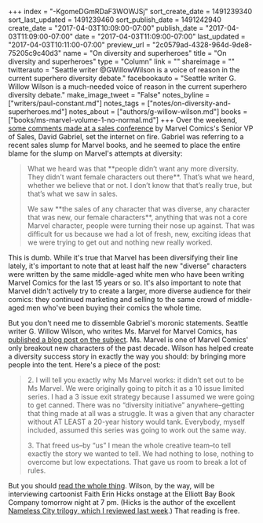 +++
index = "-KgomeDGmRDaF3WOWJSj"
sort_create_date = 1491239340
sort_last_updated = 1491239460
sort_publish_date = 1491242940
create_date = "2017-04-03T10:09:00-07:00"
publish_date = "2017-04-03T11:09:00-07:00"
date = "2017-04-03T11:09:00-07:00"
last_updated = "2017-04-03T10:11:00-07:00"
preview_url = "2c0579ad-4328-964d-9de8-75205c9c40d3"
name = "On diversity and superheroes"
title = "On diversity and superheroes"
type = "Column"
link = ""
shareimage = ""
twitterauto = "Seattle writer @GWillowWilson is a voice of reason in the current superhero diversity debate."
facebookauto = "Seattle writer G. Willow Wilson is a much-needed voice of reason in the current superhero diversity debate."
make_image_tweet = "False"
notes_byline = ["writers/paul-constant.md"]
notes_tags = ["notes/on-diversity-and-superheroes.md"]
notes_about = ["authors/g-willow-wilson.md"]
books = ["books/ms-marvel-volume-1-no-normal.md"]
+++
Over the weekend, [some comments made at a sales conference](https://www.bleedingcool.com/2017/03/31/marvels-david-gabriel-sales-slump-people-didnt-want-diversity-didnt-want-female-characters/) by Marvel Comics's Senior VP of Sales, David Gabriel, set the internet on fire. Gabriel was referring to a recent sales slump for Marvel books, and he seemed to place the entire blame for the slump on Marvel's attempts at diversity:

<blockquote><p>What we heard was that **people didn’t want any more diversity.  They didn’t want female characters out there**.  That’s what we heard, whether we believe that or not.  I don’t know that that’s really true, but that’s what we saw in sales.</p>

<p>We saw **the sales of any character that was diverse, any character that was new, our female characters**, anything that was not a core Marvel character, people were turning their nose up against.  That was difficult for us because we had a lot of fresh, new, exciting ideas that we were trying to get out and nothing new really worked.</p></blockquote>

This is dumb. While it's true that Marvel has been diversifying their line lately, it's important to note that at least half the new "diverse" characters were written by the same middle-aged white men who have been writing Marvel Comics for the last 15 years or so. It's also important to note that Marvel didn't actively try to create a larger, more diverse audience for their comics: they continued marketing and selling to the same crowd of middle-aged men who've been buying their comics the whole time.

But you don't need me to dissemble Gabriel's moronic statements. Seattle writer G. Willow Wilson, who writes Ms. Marvel for Marvel Comics, has [published a blog post on the subject](http://gwillowwilson.com/post/159094504658/so-about-that-whole-thing). Ms. Marvel is one of Marvel Comics' only breakout new characters of the past decade. Wilson has helped create a diversity success story in exactly the way you should: by bringing more people into the tent. Here's a piece of the post:

<blockquote><p>2. I will tell you exactly why Ms Marvel works: it didn’t set out to be Ms Marvel. We were originally going to pitch it as a 10 issue limited series. I had a 3 issue exit strategy because I assumed we were going to get canned. There was no “diversity initiative” anywhere–getting that thing made at all was a struggle. It was a given that any character without AT LEAST a 20-year history would tank. Everybody, myself included, assumed this series was going to work out the same way.</p>

<p>3. That freed us–by “us” I mean the whole creative team–to tell exactly the story we wanted to tell. We had nothing to lose, nothing to overcome but low expectations. That gave us room to break a lot of rules.</p></blockquote>

But you should [read the whole thing](http://gwillowwilson.com/post/159094504658/so-about-that-whole-thing). Wilson, by the way, will be interviewing cartoonist Faith Erin Hicks onstage at the Elliott Bay Book Company tomorrow night at 7 pm. (Hicks is the author of the excellent [Nameless City trilogy, which I reviewed last week](http://www.seattlereviewofbooks.com/reviews/no-one-owns-a-city/).) That reading is free.